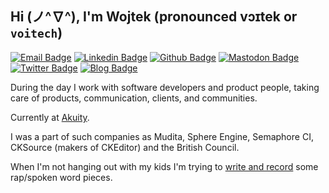 ## Hi (ノ^∇^), I'm Wojtek (pronounced vɔɪtek or `voitech`)
[![Email Badge](https://img.shields.io/badge/-wojtekidd@wojtekidd.org-c14438?style=flat&logo=Gmail&logoColor=white&link=mailto:wojtekidd@wojtekidd.org)](mailto:wojtekidd@wojtekidd.org) 
[![Linkedin Badge](https://img.shields.io/badge/-wojtekcichon-0072b1?style=flat&logo=Linkedin&logoColor=white&link=https://www.linkedin.com/in/wojtekcichon/)](https://www.linkedin.com/in/wojtekcichon/) [![Github Badge](https://img.shields.io/badge/-wojtekidd-grey?style=flat&logo=github&logoColor=white&link=https://github.com/wojtekidd/)](https://www.github.com/wojtekidd/) [![Mastodon Badge](https://img.shields.io/mastodon/follow/000005875?domain=https%3A%2F%2Fmastodon.social&label=mastodon&style=social)](https://mastodon.social/@wojtekidd/)
[![Twitter Badge](https://img.shields.io/badge/-wojtekidd-00acee?style=flat&logo=twitter&logoColor=white&link=https://twitter.com/wojtekidd/)](https://www.twitter.com/wojtekidd/) [![Blog Badge](https://img.shields.io/badge/blog-web-blue?style=flat&link=https://wojtekidd.org/6mlndiy//)](https://wojtekidd.org/6mlndiy//) <p align='left'>

During the day I work with software developers and product people, taking care of products, communication, clients, and communities. 

Currently at [Akuity](https://akuity.io). 

I was a part of such companies as Mudita, Sphere Engine, Semaphore CI, CKSource (makers of CKEditor) and the British Council.

When I'm not hanging out with my kids I'm trying to [write and record](https://wojtekidd.org) some rap/spoken word pieces.</p>
